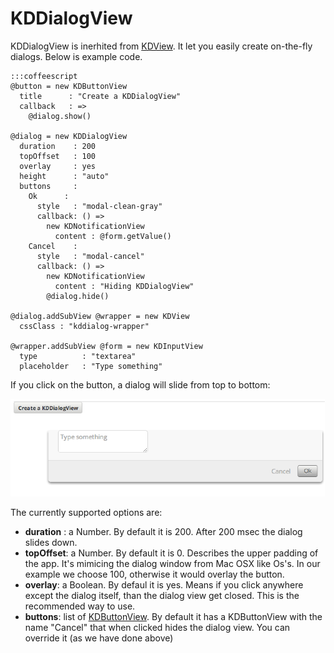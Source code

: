 # KDDialogView

KDDialogView is inerhited from [KDView](/framework/input/KDInputView).
It let you easily create on-the-fly dialogs. Below is example code.

    :::coffeescript
    @button = new KDButtonView
      title      : "Create a KDDialogView"
      callback   : =>
        @dialog.show()

    @dialog = new KDDialogView
      duration    : 200
      topOffset   : 100
      overlay     : yes
      height      : "auto"
      buttons     :
        Ok      :
          style   : "modal-clean-gray"
          callback: () =>
            new KDNotificationView
              content : @form.getValue()
        Cancel    :
          style   : "modal-cancel"
          callback: () =>
            new KDNotificationView
              content : "Hiding KDDialogView"
            @dialog.hide()

    @dialog.addSubView @wrapper = new KDView
      cssClass : "kddialog-wrapper"

    @wrapper.addSubView @form = new KDInputView
      type          : "textarea"
      placeholder   : "Type something"

If you click on the button, a dialog will slide from top to bottom:

![image](KDDialogView.png)

The currently supported options are:

* **duration** : a Number. By default it is 200. After 200 msec the dialog slides
down.
* **topOffset**: a Number. By default it is 0. Describes the upper padding of the
app. It's mimicing the dialog window from Mac OSX like Os's. In our example we
choose 100, otherwise it would overlay the button.
* **overlay**: a Boolean. By defaul it is yes. Means if you click anywhere except
the dialog itself, than the dialog view get closed. This is the recommended way
to use.
* **buttons**: list of [KDButtonView](/framework/buttons/KDButtonView). By default
it has a KDButtonView with the name "Cancel" that when clicked hides the dialog
view. You can override it (as we have done above)




